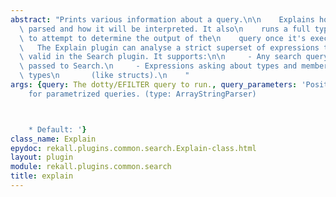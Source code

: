 ```yaml
---
abstract: "Prints various information about a query.\n\n    Explains how a query was\
  \ parsed and how it will be interpreted. It also\n    runs a full type inferencer,\
  \ to attempt to determine the output of the\n    query once it's executed.\n\n \
  \   The Explain plugin can analyse a strict superset of expressions that\n    are\
  \ valid in the Search plugin. It supports:\n\n     - Any search query that can be\
  \ passed to Search.\n     - Expressions asking about types and members of profile\
  \ types\n       (like structs).\n    "
args: {query: The dotty/EFILTER query to run., query_parameters: 'Positional parameters
    for parametrized queries. (type: ArrayStringParser)



    * Default: '}
class_name: Explain
epydoc: rekall.plugins.common.search.Explain-class.html
layout: plugin
module: rekall.plugins.common.search
title: explain
---
```

